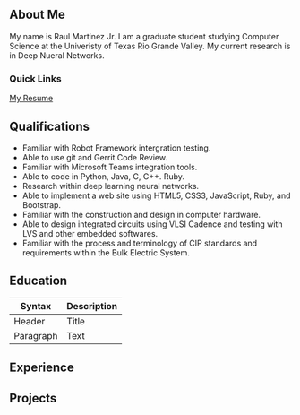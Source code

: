 ## About Me

My name is Raul Martinez Jr. I am a graduate student studying Computer Science at the Univeristy of Texas Rio Grande Valley. My current research is in Deep Nueral Networks. 

### Quick Links

[My Resume](https://github.com/rmartinez96/rmartinez96.github.io/raw/main/files/resume.pdf)

## Qualifications

- Familiar with Robot Framework intergration testing.
- Able to use git and Gerrit Code Review.
- Familiar with Microsoft Teams integration tools.
- Able to code in Python, Java, C, C++. Ruby.
- Research within deep learning neural networks.
- Able to implement a web site using HTML5, CSS3, JavaScript, Ruby, and Bootstrap.
- Familiar with the construction and design in computer hardware.
- Able to design integrated circuits using VLSI Cadence and testing with LVS and other embedded softwares.
- Familiar with the process and terminology of CIP standards and requirements within the Bulk Electric System.

## Education

| Syntax | Description |
| ----------- | ----------- |
| Header | Title |
| Paragraph | Text |

## Experience

## Projects